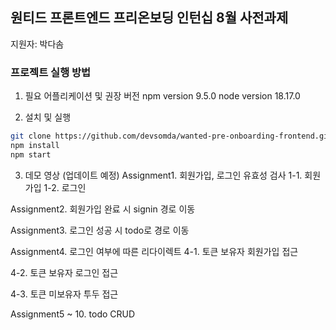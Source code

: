 ## 원티드 프론트엔드 프리온보딩 인턴십 8월 사전과제
지원자: 박다솜


### 프로젝트 실행 방법
1. 필요 어플리케이션 및 권장 버전
npm version 9.5.0
node version 18.17.0
  
2. 설치 및 실행
```bash
git clone https://github.com/devsomda/wanted-pre-onboarding-frontend.git
npm install
npm start
```

3. 데모 영상 
(업데이트 예정)
Assignment1. 회원가입, 로그인 유효성 검사
1-1. 회원가입
1-2. 로그인

Assignment2. 회원가입 완료 시 signin 경로 이동

Assignment3. 로그인 성공 시 todo로 경로 이동

Assignment4. 로그인 여부에 따른 리다이렉트
4-1. 토큰 보유자 회원가입 접근

4-2. 토큰 보유자 로그인 접근

4-3. 토큰 미보유자 투두 접근

Assignment5 ~ 10. todo CRUD





